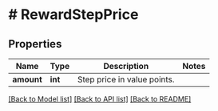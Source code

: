 # # RewardStepPrice

## Properties

Name | Type | Description | Notes
------------ | ------------- | ------------- | -------------
**amount** | **int** | Step price in value points. |

[[Back to Model list]](../../README.md#models) [[Back to API list]](../../README.md#endpoints) [[Back to README]](../../README.md)
